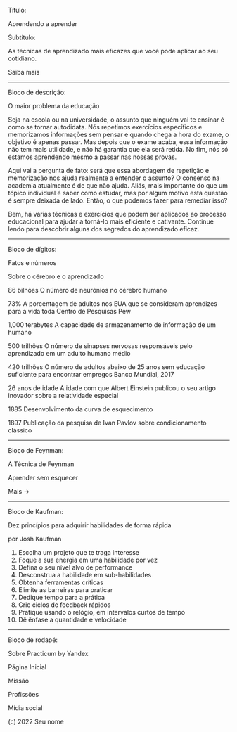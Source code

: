 Título: 

Aprendendo a aprender

Subtítulo: 

As técnicas de aprendizado mais eficazes que você pode aplicar ao seu cotidiano.

Saiba mais  

---

Bloco de descrição: 

O maior problema da educação

Seja na escola ou na universidade, o assunto que ninguém vai te ensinar é como se tornar autodidata. Nós repetimos exercícios específicos e memorizamos informações sem pensar e quando chega a hora do exame, o objetivo é apenas passar. Mas depois que o exame acaba, essa informação não tem mais utilidade, e não há garantia que ela será retida. No fim, nós só estamos aprendendo mesmo a passar nas nossas provas. 

Aqui vai a pergunta de fato: será que essa abordagem de repetição e memorização nos ajuda realmente a entender o assunto? O consenso na academia atualmente é de que não ajuda. Aliás, mais importante do que um tópico individual é saber como estudar, mas por algum motivo esta questão é sempre deixada de lado. Então, o que podemos fazer para remediar isso?

Bem, há várias técnicas e exercícios que podem ser aplicados ao processo educacional para ajudar a torná-lo mais eficiente e cativante. Continue lendo para descobrir alguns dos segredos do aprendizado eficaz.

---

Bloco de dígitos:

Fatos e números 

Sobre o cérebro e o aprendizado

86 bilhões
O número de neurônios no cérebro humano

73% 
A porcentagem de adultos nos EUA que se consideram aprendizes para a vida toda
Centro de Pesquisas Pew

1,000 terabytes 
A capacidade de armazenamento de informação de um humano

500 trilhões 
O número de sinapses nervosas responsáveis pelo aprendizado em um adulto humano médio

420 trilhões 
O número de adultos abaixo de 25 anos sem educação suficiente para encontrar empregos
Banco Mundial, 2017

26 anos de idade 
A idade com que Albert Einstein publicou o seu artigo inovador sobre a relatividade especial

1885 
Desenvolvimento da curva de esquecimento

1897 
Publicação da pesquisa de Ivan Pavlov sobre condicionamento clássico

---

Bloco de Feynman:

A Técnica de Feynman

Aprender sem esquecer

Mais →

---

Bloco de Kaufman: 

Dez princípios para adquirir habilidades de forma rápida

por Josh Kaufman

1. Escolha um projeto que te traga interesse
2. Foque a sua energia em uma habilidade por vez 
3. Defina o seu nível alvo de performance
4. Desconstrua a habilidade em sub-habilidades
5. Obtenha ferramentas críticas
6. Elimite as barreiras para praticar
7. Dedique tempo para a prática
8. Crie ciclos de feedback rápidos
9. Pratique usando o relógio, em intervalos curtos de tempo
10. Dê ênfase a quantidade e velocidade

---

Bloco de rodapé: 

Sobre Practicum by Yandex

Página Inicial

Missão 

Profissões

Mídia social

(c) 2022 Seu nome
